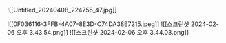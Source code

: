 ![[Untitled_20240408_224755_47.jpg]]





![[0F036116-3FFB-4A07-8E3D-C74DA38E7215.jpeg]]
![[스크린샷 2024-02-06 오후 3.43.54.png]]
![[스크린샷 2024-02-06 오후 3.44.03.png]]